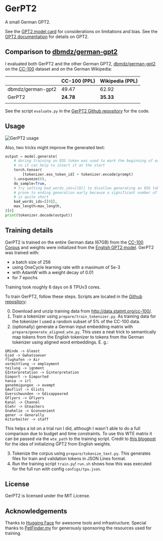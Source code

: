 # GerPT2

A small German GPT2.

See the [GPT2 model card](https://huggingface.co/gpt2) for considerations on limitations and bias. See the [GPT2 documentation](https://huggingface.co/transformers/model_doc/gpt2.html) for details on GPT2.

## Comparison to [dbmdz/german-gpt2](https://huggingface.co/dbmdz/german-gpt2)

I evaluated both GerPT2 and the other German GPT2, [dbmdz/german-gpt2](https://huggingface.co/dbmdz/german-gpt2) on the [CC-100](http://data.statmt.org/cc-100/) dataset and on the German Wikipedia:

|                   | CC-100 (PPL) | Wikipedia (PPL) |
|-------------------|--------------|-----------------|
| dbmdz/german-gpt2 | 49.47        | 62.92           |
| GerPT2            | __24.78__    | __35.33__       |
|                   |              |                 |

See the script `evaluate.py` in the [GerPT2 Github repository](https://github.com/bminixhofer/gerpt2) for the code.

## Usage

![GerPT2 usage](https://user-images.githubusercontent.com/13353204/100330362-288d0b80-2fcf-11eb-82e7-ed71c7140a88.png)

Also, two tricks might improve the generated text:

```python
output = model.generate(
    # during training an EOS token was used to mark the beginning of each text
    # so it can help to insert it at the start
    torch.tensor(
        [tokenizer.eos_token_id] + tokenizer.encode(prompt)
    ).unsqueeze(0),
    do_sample=True,
    # try setting bad_words_ids=[[0]] to disallow generating an EOS token, without this the model is
    # prone to ending generation early because a significant number of texts from the training corpus
    # is quite short
    bad_words_ids=[[0]],
    max_length=max_length,
)[0]
print(tokenizer.decode(output))
```

## Training details

GerPT2 is trained on the entire German data (67GB) from the [CC-100 Corpus](http://data.statmt.org/cc-100/) and weights were initialized from the [English GPT2 model](https://huggingface.co/gpt2). 
GerPT2 was trained with:

- a batch size of 256
- using OneCycle learning rate with a maximum of 5e-3
- with AdamW with a weight decay of 0.01
- for 7 epochs

Training took roughly 6 days on 8 TPUv3 cores.

To train GerPT2, follow these steps. Scripts are located in the [Github repository](https://github.com/bminixhofer/gerpt2):

0. Download and unzip training data from http://data.statmt.org/cc-100/.
1. Train a tokenizer using `prepare/train_tokenizer.py`. As training data for the tokenizer I used a random subset of 5% of the CC-100 data.
2. (optionally) generate a German input embedding matrix with `prepare/generate_aligned_wte.py`. This uses a neat trick to semantically map tokens from the English tokenizer to tokens from the German tokenizer using aligned word embeddings. E. g.:

```
ĠMinde -> Ġleast
Ġjed -> Ġwhatsoever
flughafen -> Air
vermittlung -> employment
teilung -> ignment
ĠInterpretation -> Ġinterpretation
Ġimport -> Ġimported
hansa -> irl
genehmigungen -> exempt
ĠAuflist -> Ġlists
Ġverschwunden -> Ġdisappeared
ĠFlyers -> ĠFlyers
Kanal -> Channel
Ġlehr -> Ġteachers
Ġnahelie -> Ġconvenient
gener -> Generally
mitarbeiter -> staff
```

This helps a lot on a trial run I did, although I wasn't able to do a full comparison due to budget and time constraints. To use this WTE matrix it can be passed via the `wte_path` to the training script. Credit to [this blogpost](https://medium.com/@pierre_guillou/faster-than-training-from-scratch-fine-tuning-the-english-gpt-2-in-any-language-with-hugging-f2ec05c98787) for the idea of initializing GPT2 from English weights. 

3. Tokenize the corpus using `prepare/tokenize_text.py`. This generates files for train and validation tokens in JSON Lines format.
4. Run the training script `train.py`! `run.sh` shows how this was executed for the full run with config `configs/tpu.json`.

## License

GerPT2 is licensed under the MIT License.

## Acknowledgements

Thanks to [Hugging Face](https://huggingface.co) for awesome tools and infrastructure.
Special thanks to [PetFinder.my](https://www.petfinder.my/) for generously sponsoring the resources used for training.

